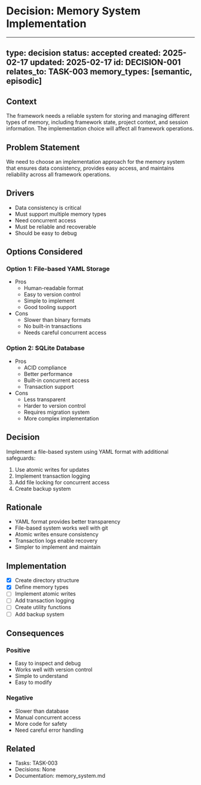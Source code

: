 # Decision: Memory System Implementation
---
type: decision
status: accepted
created: 2025-02-17
updated: 2025-02-17
id: DECISION-001
relates_to: TASK-003
memory_types: [semantic, episodic]
---

## Context
The framework needs a reliable system for storing and managing different types of memory, including framework state, project context, and session information. The implementation choice will affect all framework operations.

## Problem Statement
We need to choose an implementation approach for the memory system that ensures data consistency, provides easy access, and maintains reliability across all framework operations.

## Drivers
- Data consistency is critical
- Must support multiple memory types
- Need concurrent access
- Must be reliable and recoverable
- Should be easy to debug

## Options Considered
### Option 1: File-based YAML Storage
- Pros
  - Human-readable format
  - Easy to version control
  - Simple to implement
  - Good tooling support
- Cons
  - Slower than binary formats
  - No built-in transactions
  - Needs careful concurrent access

### Option 2: SQLite Database
- Pros
  - ACID compliance
  - Better performance
  - Built-in concurrent access
  - Transaction support
- Cons
  - Less transparent
  - Harder to version control
  - Requires migration system
  - More complex implementation

## Decision
Implement a file-based system using YAML format with additional safeguards:
1. Use atomic writes for updates
2. Implement transaction logging
3. Add file locking for concurrent access
4. Create backup system

## Rationale
- YAML format provides better transparency
- File-based system works well with git
- Atomic writes ensure consistency
- Transaction logs enable recovery
- Simpler to implement and maintain

## Implementation
- [x] Create directory structure
- [x] Define memory types
- [ ] Implement atomic writes
- [ ] Add transaction logging
- [ ] Create utility functions
- [ ] Add backup system

## Consequences
### Positive
- Easy to inspect and debug
- Works well with version control
- Simple to understand
- Easy to modify

### Negative
- Slower than database
- Manual concurrent access
- More code for safety
- Need careful error handling

## Related
- Tasks: TASK-003
- Decisions: None
- Documentation: memory_system.md
